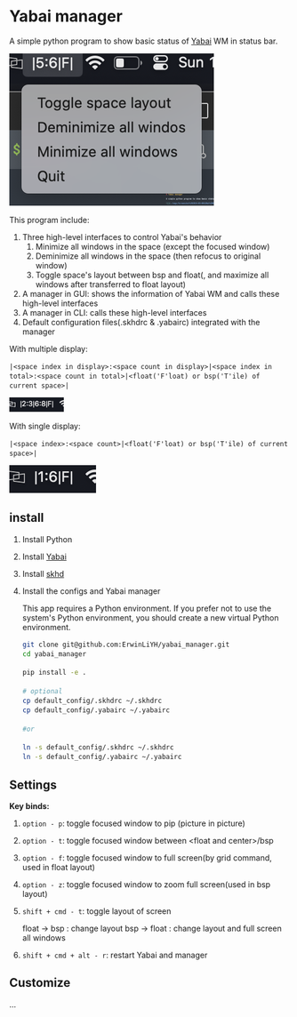 # Yabai manager

A simple python program to show basic status of [Yabai](https://github.com/koekeishiya/yabai) WM in status bar.

![](./imgs/Screenshot%202024-03-10%20at%2019.49.38.png)

This program include:

1. Three high-level interfaces to control Yabai's behavior
    1. Minimize all windows in the space (except the focused window)
    2. Deminimize all windows in the space (then refocus to original window)
    3. Toggle space's layout between bsp and float(, and maximize all windows after transferred to float layout)
2. A manager in GUI: shows the information of Yabai WM and calls these high-level interfaces
3. A manager in CLI: calls these high-level interfaces
4. Default configuration files(.skhdrc & .yabairc) integrated with the manager

With multiple display:

`|<space index in display>:<space count in display>|<space index in total>:<space count in total>|<float('F'loat) or bsp('T'ile) of current space>|`

![](./imgs/Screenshot%202024-03-05%20at%2018.46.25.png)

With single display:

`|<space index>:<space count>|<float('F'loat) or bsp('T'ile) of current space>|`

![](./imgs/Screenshot%202024-03-05%20at%2018.45.01.png)

## install

1. Install Python
2. Install [Yabai](https://github.com/koekeishiya/yabai)
3. Install [skhd](https://github.com/koekeishiya/skhd)
4. Install the configs and Yabai manager

    This app requires a Python environment. If you prefer not to use the system's Python environment, you should create a new virtual Python environment.

    ```bash
    git clone git@github.com:ErwinLiYH/yabai_manager.git
    cd yabai_manager

    pip install -e .

    # optional
    cp default_config/.skhdrc ~/.skhdrc
    cp default_config/.yabairc ~/.yabairc

    #or

    ln -s default_config/.skhdrc ~/.skhdrc
    ln -s default_config/.yabairc ~/.yabairc
    ```

## Settings

**Key binds:**

1. `option - p`: toggle focused window to pip (picture in picture)
2. `option - t`: toggle focused window between \<float and center\>/bsp
3. `option - f`: toggle focused window to full screen(by grid command, used in float layout)
4. `option - z`: toggle focused window to zoom full screen(used in bsp layout)
5. `shift + cmd - t`: toggle layout of screen
    
    float -> bsp : change layout
    bsp -> float : change layout and full screen all windows

6. `shift + cmd + alt - r`: restart Yabai and manager

## Customize

...
